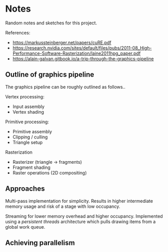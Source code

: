 # Notes

Random notes and sketches for this project.

References:
- https://markussteinberger.net/papers/cuRE.pdf
- https://research.nvidia.com/sites/default/files/pubs/2011-08_High-Performance-Software-Rasterization/laine2011hpg_paper.pdf
- https://alain-galvan.gitbook.io/a-trip-through-the-graphics-pipeline

## Outline of graphics pipeline

The graphics pipeline can be roughly outlined as follows..

Vertex processing:
- Input assembly
- Vertex shading

Primitive processing:
- Primitive assembly
- Clipping / culling
- Triangle setup

Rasterization
- Rasterizer (triangle -> fragments)
- Fragment shading
- Raster operations (2D compositing)

## Approaches

Multi-pass implementation for simplicity.  Results in higher intermediate memory usage and risk of a stage with low occupancy.

Streaming for lower memory overhead and higher occupancy.  Implemented using a _persistent threads_ architecture which pulls drawing items from a global work queue.

## Achieving parallelism

